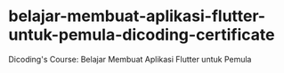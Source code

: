 # belajar-membuat-aplikasi-flutter-untuk-pemula-dicoding-certificate
Dicoding's Course: Belajar Membuat Aplikasi Flutter untuk Pemula
